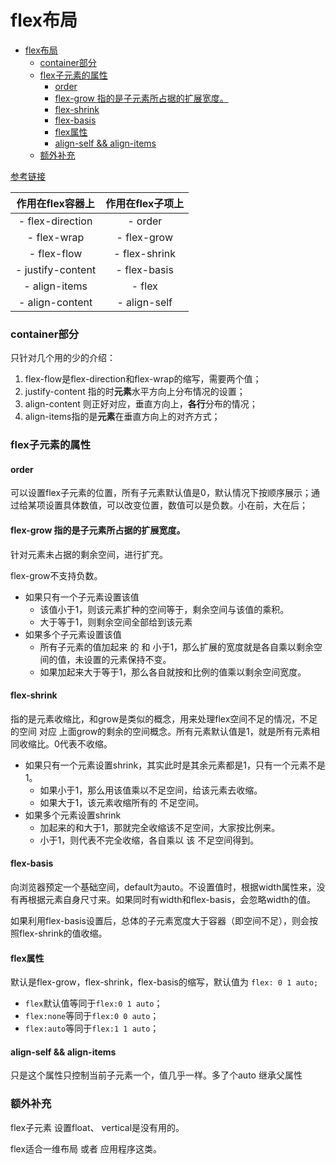 # flex布局

- [flex布局](#flex%E5%B8%83%E5%B1%80)
    + [container部分](#container%E9%83%A8%E5%88%86)
    + [flex子元素的属性](#flex%E5%AD%90%E5%85%83%E7%B4%A0%E7%9A%84%E5%B1%9E%E6%80%A7)
        - [order](#order)
        - [flex-grow 指的是子元素所占据的扩展宽度。](#flex-grow-%E6%8C%87%E7%9A%84%E6%98%AF%E5%AD%90%E5%85%83%E7%B4%A0%E6%89%80%E5%8D%A0%E6%8D%AE%E7%9A%84%E6%89%A9%E5%B1%95%E5%AE%BD%E5%BA%A6)
        - [flex-shrink](#flex-shrink)
        - [flex-basis](#flex-basis)
        - [flex属性](#flex%E5%B1%9E%E6%80%A7)
        - [align-self && align-items](#align-self---align-items)
    + [额外补充](#%E9%A2%9D%E5%A4%96%E8%A1%A5%E5%85%85)

[参考链接](https://www.zhangxinxu.com/wordpress/2018/10/display-flex-css3-css/)

| 作用在flex容器上  | 作用在flex子项上 |
| :---------------: | :--------------: |
| - flex-direction  |     - order      |
|    - flex-wrap    |   - flex-grow    |
|    - flex-flow    |  - flex-shrink   |
| - justify-content |   - flex-basis   |
|   - align-items   |      - flex      |
|  - align-content  |   - align-self   |

### container部分

只针对几个用的少的介绍：

1. flex-flow是flex-direction和flex-wrap的缩写，需要两个值；
2. justify-content 指的时**元素**水平方向上分布情况的设置；
3. align-content 则正好对应，垂直方向上，**各行**分布的情况；
4. align-items指的是**元素**在垂直方向上的对齐方式；



### flex子元素的属性

#### order

可以设置flex子元素的位置，所有子元素默认值是0，默认情况下按顺序展示；通过给某项设置具体数值，可以改变位置，数值可以是负数。小在前，大在后；

#### flex-grow 指的是子元素所占据的扩展宽度。

针对元素未占据的剩余空间，进行扩充。

flex-grow不支持负数。

- 如果只有一个子元素设置该值
  - 该值小于1，则该元素扩种的空间等于，剩余空间与该值的乘积。
  - 大于等于1，则剩余空间全部给到该元素
- 如果多个子元素设置该值
  - 所有子元素的值加起来 的 和 小于1，那么扩展的宽度就是各自乘以剩余空间的值，未设置的元素保持不变。
  - 如果加起来大于等于1，那么各自就按和比例的值乘以剩余空间宽度。

#### flex-shrink 

指的是元素收缩比，和grow是类似的概念，用来处理flex空间不足的情况，不足的空间 对应 上面grow的剩余的空间概念。所有元素默认值是1，就是所有元素相同收缩比。0代表不收缩。

- 如果只有一个元素设置shrink，其实此时是其余元素都是1，只有一个元素不是1。
  - 如果小于1，那么用该值乘以不足空间，给该元素去收缩。
  - 如果大于1，该元素收缩所有的 不足空间。
- 如果多个元素设置shrink
  - 加起来的和大于1，那就完全收缩该不足空间，大家按比例来。
  - 小于1，则代表不完全收缩，各自乘以 该 不足空间得到。

#### flex-basis

向浏览器预定一个基础空间，default为auto。不设置值时，根据width属性来，没有再根据元素自身尺寸来。如果同时有width和flex-basis，会忽略width的值。

如果利用flex-basis设置后，总体的子元素宽度大于容器（即空间不足），则会按照flex-shrink的值收缩。

#### flex属性

默认是flex-grow，flex-shrink，flex-basis的缩写，默认值为 `flex: 0 1 auto;`

- `flex`默认值等同于`flex:0 1 auto`；
- `flex:none`等同于`flex:0 0 auto`；
- `flex:auto`等同于`flex:1 1 auto`；

#### align-self  && align-items 

只是这个属性只控制当前子元素一个，值几乎一样。多了个auto 继承父属性

### 额外补充

flex子元素 设置float、 vertical是没有用的。

flex适合一维布局 或者 应用程序这类。